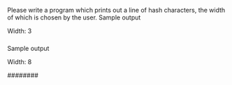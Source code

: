 Please write a program which prints out a line of hash characters, the width of which is chosen by the user.
Sample output

Width: 3

###

Sample output

Width: 8

########
